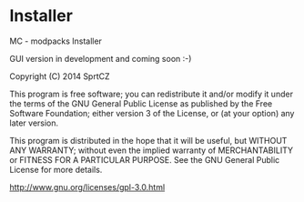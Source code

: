 Installer
=========

MC - modpacks Installer


GUI version in development and coming soon :-)

Copyright (C) 2014  SprtCZ

This program is free software; you can redistribute it and/or modify
it under the terms of the GNU General Public License as published by
the Free Software Foundation; either version 3 of the License, or
(at your option) any later version.	

This program is distributed in the hope that it will be useful,
but WITHOUT ANY WARRANTY; without even the implied warranty of
MERCHANTABILITY or FITNESS FOR A PARTICULAR PURPOSE.  See the
GNU General Public License for more details.

 http://www.gnu.org/licenses/gpl-3.0.html
								

